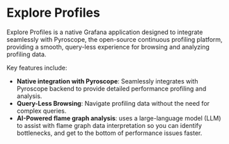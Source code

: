 <!-- This README file is the one that is displayed on grafana.com website and inside Grafana instances -->

# Explore Profiles

Explore Profiles is a native Grafana application designed to integrate seamlessly with Pyroscope, the open-source continuous profiling platform, providing a smooth, query-less experience for browsing and analyzing profiling data.

Key features include:

* **Native integration with Pyroscope**: Seamlessly integrates with Pyroscope backend to provide detailed performance profiling and analysis.
* **Query-Less Browsing**: Navigate profiling data without the need for complex queries.
* **AI-Powered flame graph analysis**: uses a large-language model (LLM) to assist with flame graph data interpretation so you can identify bottlenecks, and get to the bottom of performance issues faster.
